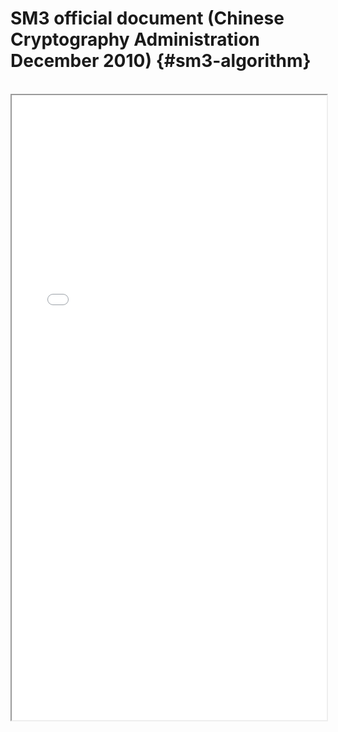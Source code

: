 # SM3 official document (Chinese Cryptography Administration December 2010) {#sm3-algorithm}
<br>
<iframe src="/pdf/SM3-Algorithm.pdf#view=fit" width="100%" height="1000"> </iframe>
